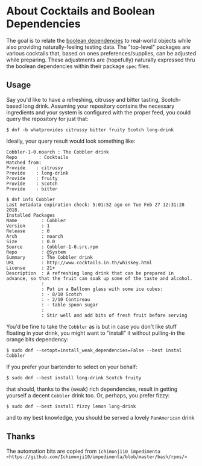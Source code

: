 About Cocktails and Boolean Dependencies
=========================================================

The goal is to relate the [boolean dependencies][1] to real-world objects
while also providing naturally-feeling testing data. The "top-level" packages
are various cocktails that, based on ones preferences/supplies, can be
adjusted while preparing. These adjustments are (hopefully) naturally
expressed thru the boolean dependencies within their package ``spec`` files.

Usage
------

Say you'd like to have a refreshing, citrussy and bitter tasting, Scotch-based
long drink. Assuming your repository contains the necessary ingredients and
your system is configured with the proper feed, you could query the repository
for just that:

```
$ dnf -b whatprovides citrussy bitter fruity Scotch long-drink
```

Ideally, your query result would look something like:

```
Cobbler-1-0.noarch : The Cobbler drink
Repo        : Cocktails
Matched from:
Provide    : citrussy
Provide    : long-drink
Provide    : fruity
Provide    : Scotch
Provide    : bitter

$ dnf info Cobbler
Last metadata expiration check: 5:01:52 ago on Tue Feb 27 12:31:28 2018.
Installed Packages
Name         : Cobbler
Version      : 1
Release      : 0
Arch         : noarch
Size         : 0.0
Source       : Cobbler-1-0.src.rpm
Repo         : @System
Summary      : The Cobbler drink
URL          : http://www.cocktails.in.th/whiskey.html
License      : 21+
Description  : A refreshing long drink that can be prepared in advance, so that the fruit can soak up some of the taste and alcohol.
             :
             : Put in a Balloon glass with some ice cubes:
             : - 8/10 Scotch
             : - 2/10 Contireau
             : - table spoon sugar
             :
             : Stir well and add bits of fresh fruit before serving
```

You'd be fine to take the ``Cobbler`` as is but in case you don't like stuff
floating in your drink, you might want to "install" it without pulling-in the
orange bits dependency:

```
$ sudo dnf --setopt=install_weak_dependencies=False --best instal Cobbler
```

If you prefer your bartender to select on your behalf:

```
$ sudo dnf --best install long-drink Scotch fruity
```

that should, thanks to the (weak) rich dependencies, result in getting
yourself a decent ``Cobbler`` drink too. Or, perhaps, you prefer fizzy:

```
$ sudo dnf --best install fizzy lemon long-drink
```

and to my best knowledge, you should be served a lovely ``PanAmerican`` drink

[1]: http://rpm.org/user_doc/boolean_dependencies.html

Thanks
-------

The automation bits are copied from `Ichimonji10 impedimenta <https://github.com/Ichimonji10/impedimenta/blob/master/bash/rpms/>`
